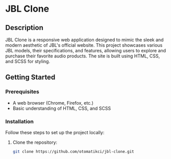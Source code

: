
# JBL Clone

## Description
JBL Clone is a responsive web application designed to mimic the sleek and modern aesthetic of JBL's official website. This project showcases various JBL models, their specifications, and features, allowing users to explore and purchase their favorite audio products. The site is built using HTML, CSS, and SCSS for styling.

## Getting Started
### Prerequisites
- A web browser (Chrome, Firefox, etc.)
- Basic understanding of HTML, CSS, and SCSS

### Installation
Follow these steps to set up the project locally:

1. Clone the repository:
   ```bash
   git clone https://github.com/otomatikci/jbl-clone.git
